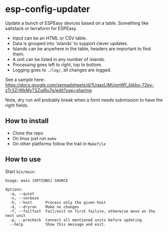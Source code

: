 # esp-config-updater

Update a bunch of ESPEasy devices based on a table.
Something like saltstack or terraform for ESPEasy.

- Input can be an HTML or CSV table.
- Data is grouped into 'islands' to support clever updates.
- Islands can be anywhere in the table, headers are important to find them.
- A unit can be listed in any number of islands.
- Processing goes left to right, top to bottom.
- Logging goes to `./log/`, all changes are logged.

See a sample here:
https://docs.google.com/spreadsheets/d/1UqaxLiMUxmWf_blkbo-72ey-zTr3ZrWkMyTSZqjRu7g/edit?usp=sharing

Note, dry run will probably break when a form needs submission to have the right fields.

## How to install

- Clone the repo
- On linux just run `make`
- On other platforms follow the trail in `Makefile`

## How to use

Start `bin/main`:

```
Usage: main [OPTIONS] SOURCE

Options:
  -q, --quiet
  -v, --verbose
  -h, --host      Process only the given host
  -d, --dryrun    Make no changes
  -f, --failfast  Fail/exit on first failure, otherwise move on the next unit
  -p, --precheck  Connect all mentioned units before updating
  --help          Show this message and exit.
```
